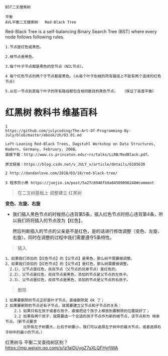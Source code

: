 ```
BST二叉搜索树

平衡
AVL平衡二叉搜索树   Red-Black Tree
```
Red-Black Tree is a self-balancing Binary Search Tree (BST) where every node follows following rules.

    1.节点是红色或黑色。

    2.根节点是黑色。

    3.每个叶子节点都是黑色的空节点（NIL节点）。

    4 每个红色节点的两个子节点都是黑色。(从每个叶子到根的所有路径上不能有两个连续的红色节点)

    5.从任一节点到其每个叶子的所有路径都包含相同数目的黑色节点。  （保证了高度平衡）

# 红黑树 教科书 维基百科
```
1
https://github.com/julycoding/The-Art-Of-Programming-By-July/blob/master/ebook/zh/03.01.md

Left-Leaning Red-Black Trees, Dagstuhl Workshop on Data Structures, Wadern, Germany, February, 2008，
直接下载：http://www.cs.princeton.edu/~rs/talks/LLRB/RedBlack.pdf。

原文链接：https://blog.csdn.net/v_JULY_v/article/details/6105630

2 http://dandanlove.com/2018/03/18/red-black-tree/

3 程序员小黑 https://juejin.im/post/5a27c6946fb9a04509096248#comment
```
> 在二叉树基础上 调整建立 红黑树 

**变色、左旋、右旋**

- 我们插入黑色节点的时候担心违背第5条，插入红色节点时担心违背第4条，所以我们将将插入的节点改为【红色】，

  然后判断插入的节点的父亲是不是红色，是的话进行修改调整（变色、左旋、右旋）。同时在调整的过程中我们需要遵守5条特性。

> 插入
```
1、如果我们添加的【红色节点】的【父节点】是黑色，那么树不需要做调整。
2、如果我们添加的【红色节点】的【父节点】是红色，那么树需要做调整。
  2.1）、父节点是红色，叔叔节点（父节点的兄弟节点）是红色的。
  2.2）、父节点是红色，叔叔节点是黑色，添加的节点是父节点的左孩子。
  2.3）、父节点是红色，叔叔节点是黑色，添加的节点是父节点的右孩子。
```  
> 删除

```
1 如果要删除的节点正好是叶子节点，直接删除就 Ok 了；
2 如果要删除的节点还有子节点，就需要建立父节点和子节点的关系：
    2.1 如果只有左孩子或者右孩子，直接把这个孩子上移放到要删除的位置就好了；
    2.2 如果有两个孩子，就需要选一个合适的孩子节点作为新的根节点，该节点称为 继承节点。（新节点要求
        比所有左子树要大、比右子树要小，我们可以选择左子树中的最大节点，或者选择右子树中的最小的节点。）
```
  
  
  
  
  
  
  
  
  
红黑树与 平衡二叉查找树区别？ https://mp.weixin.qq.com/s/jz1ajDUygZ7sXLQFHyfjWA


